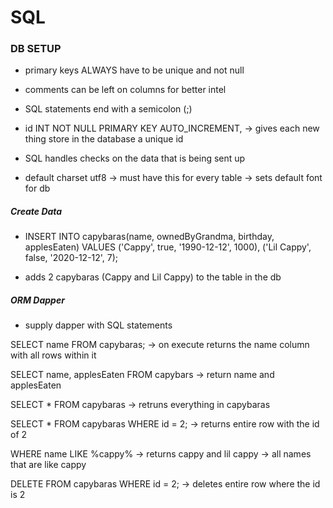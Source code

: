 # SQL

### DB SETUP

  - primary keys ALWAYS have to be unique and not null
  - comments can be left on columns for better intel
  - SQL statements end with a semicolon (;)

- id INT NOT NULL PRIMARY KEY AUTO_INCREMENT, -> gives each new thing store in the database a unique id

- SQL handles checks on the data that is being sent up

- default charset utf8 -> must have this for every table -> sets default font for db

<!-- REVIEW THROWS ERRORS

  - trailing comas
  - not setting default font

 -->


##### Create Data

- INSERT INTO capybaras(name, ownedByGrandma, birthday, applesEaten)
  VALUES
  ('Cappy', true, '1990-12-12', 1000),
  ('Lil Cappy', false, '2020-12-12', 7);

- adds 2 capybaras (Cappy and Lil Cappy) to the table in the db

##### ORM Dapper

 - supply dapper with SQL statements

SELECT name FROM capybaras; -> on execute returns the name column with all rows within it

SELECT name, applesEaten FROM capybars -> return name and applesEaten

SELECT * FROM capybaras -> retruns everything in capybaras

SELECT * FROM capybaras WHERE id = 2; -> returns entire row with the id of 2

WHERE name LIKE %cappy% -> returns cappy and lil cappy -> all names that are like cappy

DELETE FROM capybaras WHERE id = 2; -> deletes entire row where the id is 2



